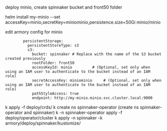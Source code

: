    deploy minio, create spinnaker bucket and front50 folder
   
   helm install my-minio --set accessKey=minio,secretKey=miniominio,persistence.size=50Gi minio/minio
   
   edit armory config for minio 
```      
        persistentStorage:
          persistentStoreType: s3
          s3:
            bucket: spinnaker # Replace with the name of the S3 bucket created previously
            rootFolder: front50
            accessKeyId: minio         # (Optional, set only when using an IAM user to authenticate to the bucket instead of an IAM role)
            secretAccessKey: miniominio     # (Optional, set only when using an IAM user to authenticate to the bucket instead of an IAM role)
            pathStyleAccess: true
            endpoint: http://my-minio.minio.svc.cluster.local:9000
```
   k apply -f deploy/crds/
   k create ns spinnaker-operator
   (create ns spinnaker-operator and spinnaker)
   k -n spinnaker-operator apply -f deploy/operator/cluster
   k apply -n spinnaker -k armory/deploy/spinnaker/kustomize/
